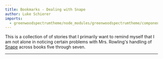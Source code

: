 ```yaml
---
title: Bookmarks - Dealing with Snape
author: Luke Schierer
imports:
  - greenwoodspectrumtheme/node_modules/greenwoodspectrumtheme/components/DirectoryIndex.js type="module"
---
```


This is a collection of of stories that I primarily want to remind myself that I am not alone in noticing certain problems with Mrs. Rowling's handling of [Snape] across books five through seven.

[Snape]: /Harrypedia/people/Snape/Severus/

---

<directory-index directory="/Bookmarks/Dealing With Snape/" recurse></directory-index>
